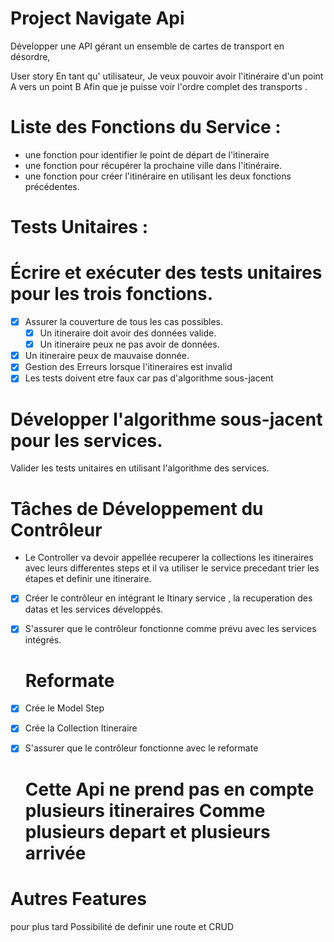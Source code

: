 # Project Navigate Api

Développer une API gérant un ensemble de cartes de transport en désordre,

User story
En tant qu' utilisateur,
Je veux pouvoir avoir l'itinéraire d'un point A vers un point B
Afin que je puisse voir l'ordre complet des transports .

# Liste des Fonctions du Service :

- une fonction pour identifier le point de départ de l'itineraire
- une fonction pour récupérer la prochaine ville dans l'itinéraire.
- une fonction pour créer l'itinéraire en utilisant les deux fonctions précédentes.

# Tests Unitaires :

# Écrire et exécuter des tests unitaires pour les trois fonctions.

- [x] Assurer la couverture de tous les cas possibles.
  - [x] Un itineraire doit avoir des données valide.
  - [x] Un itineraire peux ne pas avoir de données.
- [x] Un itineraire peux de mauvaise donnée.
- [x] Gestion des Erreurs lorsque l'itineraires est invalid
- [x] Les tests doivent etre faux car pas d'algorithme sous-jacent

# Développer l'algorithme sous-jacent pour les services.

Valider les tests unitaires en utilisant l'algorithme des services.

# Tâches de Développement du Contrôleur

- Le Controller va devoir appellée recuperer la collections les itineraires avec leurs differentes steps et il va utiliser le service precedant trier les étapes et definir une itineraire.

- [x] Créer le contrôleur en intégrant le Itinary service , la recuperation des datas et les services développés.
- [x] S'assurer que le contrôleur fonctionne comme prévu avec les services intégrés.

  # Reformate

- [x] Crée le Model Step
- [x] Crée la Collection Itineraire
- [x] S'assurer que le contrôleur fonctionne avec le reformate

  # Cette Api ne prend pas en compte plusieurs itineraires Comme plusieurs depart et plusieurs arrivée

# Autres Features

pour plus tard Possibilité de definir une route et CRUD

